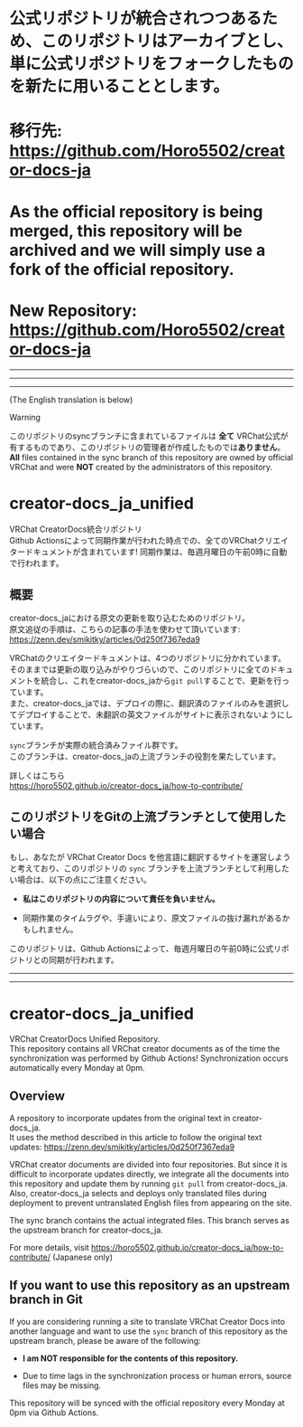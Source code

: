 # 公式リポジトリが統合されつつあるため、このリポジトリはアーカイブとし、単に公式リポジトリをフォークしたものを新たに用いることとします。
# 移行先: https://github.com/Horo5502/creator-docs-ja

# As the official repository is being merged, this repository will be archived and we will simply use a fork of the official repository.
# New Repository: https://github.com/Horo5502/creator-docs-ja

---
---
---

(The English translation is below)

> [!WARNING]  
> このリポジトリのsyncブランチに含まれているファイルは **全て** VRChat公式が有するものであり、このリポジトリの管理者が作成したものでは**ありません**。  
> **All** files contained in the sync branch of this repository are owned by official VRChat and were **NOT** created by the administrators of this repository.

# creator-docs_ja_unified
VRChat CreatorDocs統合リポジトリ  
Github Actionsによって同期作業が行われた時点での、全てのVRChatクリエイタードキュメントが含まれています!
同期作業は、毎週月曜日の午前0時に自動で行われます。

## 概要
creator-docs_jaにおける原文の更新を取り込むためのリポジトリ。  
原文追従の手順は、こちらの記事の手法を使わせて頂いています: https://zenn.dev/smikitky/articles/0d250f7367eda9

<!-- おおむね記事の通りに更新作業を行うが、creator-docs_jaでは未翻訳のファイルがまだたくさんあるので、Originフォルダー内の全てをcreator-docs_jaに`git merge`すると、英文のままのMarkdownファイルまでマージされてしまう。   -->
<!-- そのため`copy-target.yml`内に翻訳済みのファイルをパスとともに列挙し、powershellスクリプト(`main.ps1`)を用いてOriginフォルダーから翻訳済みYamlファイルのみをコピーしてプッシュする。 -->

VRChatのクリエイタードキュメントは、4つのリポジトリに分かれています。  
そのままでは更新の取り込みがやりづらいので、このリポジトリに全てのドキュメントを統合し、これをcreator-docs_jaから`git pull`することで、更新を行っています。  
また、creator-docs_jaでは、デプロイの際に、翻訳済のファイルのみを選択してデプロイすることで、未翻訳の英文ファイルがサイトに表示されないようにしています。

`sync`ブランチが実際の統合済みファイル群です。  
このブランチは、creator-docs_jaの上流ブランチの役割を果たしています。

詳しくはこちら  
https://horo5502.github.io/creator-docs_ja/how-to-contribute/

## このリポジトリをGitの上流ブランチとして使用したい場合
もし、あなたが VRChat Creator Docs を他言語に翻訳するサイトを運営しようと考えており、このリポジトリの `sync` ブランチを上流ブランチとして利用したい場合は、以下の点にご注意ください。

- __私はこのリポジトリの内容について責任を負いません。__

- 同期作業のタイムラグや、手違いにより、原文ファイルの抜け漏れがあるかもしれません。

このリポジトリは、Github Actionsによって、毎週月曜日の午前0時に公式リポジトリとの同期が行われます。

---
---

# creator-docs_ja_unified
VRChat CreatorDocs Unified Repository.  
This repository contains all VRChat creator documents as of the time the synchronization was performed by Github Actions!
Synchronization occurs automatically every Monday at 0pm.

## Overview
A repository to incorporate updates from the original text in creator-docs_ja.  
It uses the method described in this article to follow the original text updates: https://zenn.dev/smikitky/articles/0d250f7367eda9

<!-- The update work is generally carried out as described in the article, but since there are still many untranslated files in creator-docs_ja, merging everything from the Origin folder into creator-docs_ja with `git merge` will also merge Markdown files that remain in English. -->
<!-- Therefore, we list the translated files with their paths in `copy-target.yml`, and use a PowerShell script (`main.ps1`) to copy and push only the translated YAML files from the Origin folder. -->

VRChat creator documents are divided into four repositories.
But since it is difficult to incorporate updates directly, we integrate all the documents into this repository and update them by running `git pull` from creator-docs_ja.  
Also, creator-docs_ja selects and deploys only translated files during deployment to prevent untranslated English files from appearing on the site.

The sync branch contains the actual integrated files.
This branch serves as the upstream branch for creator-docs_ja.

For more details, visit
https://horo5502.github.io/creator-docs_ja/how-to-contribute/
(Japanese only)

## If you want to use this repository as an upstream branch in Git
If you are considering running a site to translate VRChat Creator Docs into another language and want to use the `sync` branch of this repository as the upstream branch, please be aware of the following:

- __I am NOT responsible for the contents of this repository.__

- Due to time lags in the synchronization process or human errors, source files may be missing.

This repository will be synced with the official repository every Monday at 0pm via Github Actions.
